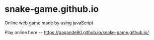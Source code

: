 # snake-game.github.io
Online web game made by using javaScript

Play online here --  https://gagande90.github.io/snake-game.github.io/
